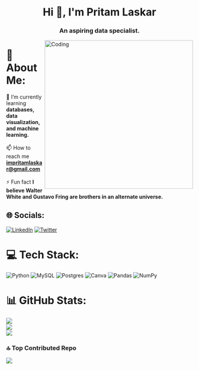 <h1 align="center">Hi 👋, I'm Pritam Laskar</h1>
<h3 align="center">An aspiring data specialist.</h3>
<img align="right" alt="Coding" width="400" src="https://media3.giphy.com/media/v1.Y2lkPTc5MGI3NjExYTdjMmUwZDU2MjFiOTRlNjFhMjUwZmUzYWY3YzdlMzIyNDEzMGQyNiZjdD1n/qgQUggAC3Pfv687qPC/giphy.gif">

# 💫 About Me:
🌱 I’m currently learning **databases, data visualization, and machine learning.**<br><br>📫 How to reach me **impritamlaskar@gmail.com**<br><br>⚡ Fun fact **I believe Walter White and Gustavo Fring are brothers in an alternate universe.**


## 🌐 Socials:
[![LinkedIn](https://img.shields.io/badge/LinkedIn-%230077B5.svg?logo=linkedin&logoColor=white)](https://linkedin.com/in/pritamlaskar) [![Twitter](https://img.shields.io/badge/Twitter-%231DA1F2.svg?logo=Twitter&logoColor=white)](https://twitter.com/thepritamlaskar) 

# 💻 Tech Stack:
![Python](https://img.shields.io/badge/python-3670A0?style=for-the-badge&logo=python&logoColor=ffdd54) ![MySQL](https://img.shields.io/badge/mysql-%2300f.svg?style=for-the-badge&logo=mysql&logoColor=white) ![Postgres](https://img.shields.io/badge/postgres-%23316192.svg?style=for-the-badge&logo=postgresql&logoColor=white) ![Canva](https://img.shields.io/badge/Canva-%2300C4CC.svg?style=for-the-badge&logo=Canva&logoColor=white) ![Pandas](https://img.shields.io/badge/pandas-%23150458.svg?style=for-the-badge&logo=pandas&logoColor=white) ![NumPy](https://img.shields.io/badge/numpy-%23013243.svg?style=for-the-badge&logo=numpy&logoColor=white)
# 📊 GitHub Stats:
![](https://github-readme-stats.vercel.app/api?username=pritamlaskar&theme=radical&hide_border=false&include_all_commits=false&count_private=false)<br/>
![](https://github-readme-streak-stats.herokuapp.com/?user=pritamlaskar&theme=radical&hide_border=false)<br/>
![](https://github-readme-stats.vercel.app/api/top-langs/?username=pritamlaskar&theme=radical&hide_border=false&include_all_commits=false&count_private=false&layout=compact)

### 🔝 Top Contributed Repo
![](https://github-contributor-stats.vercel.app/api?username=pritamlaskar&limit=5&theme=radical&combine_all_yearly_contributions=true)
